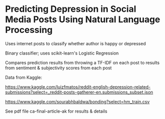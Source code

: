 # Predicting Depression in Social Media Posts Using Natural Language Processing
Uses internet posts to classify whether author is happy or depressed

Binary classifier; uses scikit-learn's Logistic Regression

Compares prediction results from throwing a TF-IDF on each post to results from sentiment & subjectivity scores from each post

Data from Kaggle:

https://www.kaggle.com/luizfmatos/reddit-english-depression-related-submissions?select=_reddit-posts-gatherer-en.submissions_subset.json

https://www.kaggle.com/sourabhbaldwa/bonding?select=hm_train.csv

See pdf file ca-final-article-ak for results & details

